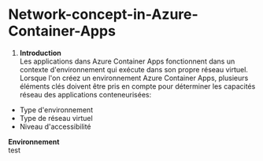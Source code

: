 # Network-concept-in-Azure-Container-Apps
1. __Introduction__ </br>
Les applications dans Azure Container Apps fonctionnent dans un contexte d'environnement qui exécute dans son propre réseau virtuel. Lorsque l'on créez un environnement Azure Container Apps, plusieurs éléments clés doivent être pris en compte pour déterminer les capacités réseau des applications conteneurisées:
- Type d'environnement
- Type de réseau virtuel
- Niveau d'accessibilité

__Environnement__<br>
test